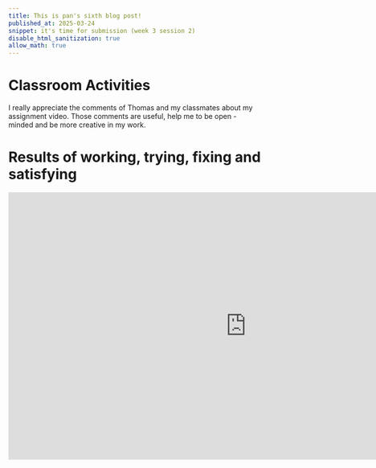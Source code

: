 ```yaml
---
title: This is pan's sixth blog post!
published_at: 2025-03-24
snippet: it's time for submission (week 3 session 2)
disable_html_sanitization: true
allow_math: true
---
```


# Classroom Activities
I really appreciate the comments of Thomas and my classmates about my assignment video. Those comments are useful, help me to be open - minded and be more creative in my work.

# Results of working, trying, fixing and satisfying

<iframe width="946" height="532" src="https://www.youtube.com/embed/nYFpxwMPky4" title="What makes me, ME!" frameborder="0" allow="accelerometer; autoplay; clipboard-write; encrypted-media; gyroscope; picture-in-picture; web-share" referrerpolicy="strict-origin-when-cross-origin" allowfullscreen></iframe>

<script type="module">

    console.log (`hello world! 🚀`)

    const iframe  = document.getElementById (`coding_train_video`)
    iframe.width  = iframe.parentNode.scrollWidth
    iframe.height = iframe.width * 9 / 16

</script>